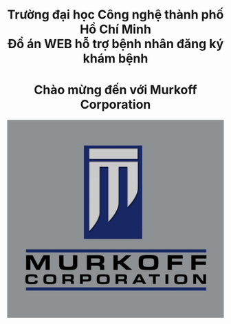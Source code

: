 <h1 align="center"> Trường đại học Công nghệ thành phố Hồ Chí Minh <br/>
    Đồ án WEB hỗ trợ bệnh nhân đăng ký khám bệnh 
</h1>

<h1 align ="center"> Chào mừng đến với Murkoff Corporation</h1>

<p align="center">
    <img src="./photo/647b1d392e6a9734ce7b.jpg">
</p>



